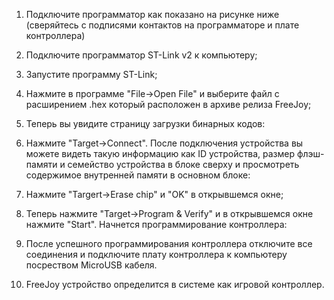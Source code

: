 1. Подключите программатор как показано на рисунке ниже (сверяйтесь с подписями контактов на программаторе и плате контроллера)

1. Подключите программатор ST-Link v2 к компьютеру;
1. Запустите программу ST-Link;
1. Нажмите в программе "File->Open File" и выберите файл с расширением .hex который расположен в архиве релиза FreeJoy;
1. Теперь вы увидите страницу загрузки бинарных кодов:
1. Нажмите "Target->Connect". После подключения устройства вы можете видеть такую информацию как ID устройства, размер флэш-памяти и семейство устройства в блоке сверху и просмотреть содержимое внутренней памяти в основном блоке:
1. Нажмите "Targert->Erase chip" и "OK" в открывшемся окне;
1. Теперь нажмите "Target->Program & Verify" и в открывшемся окне нажмите "Start". Начнется программирование контроллера:
1. После успешного программирования контроллера отключите все соединения и подключите плату контроллера к компьютеру посреством MicroUSB кабеля.
1. FreeJoy устройство определится в системе как игровой контроллер.
